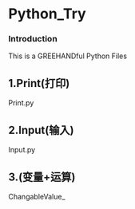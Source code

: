 # Python_Try
### Introduction
This is a GREEHANDful Python Files

## 1.Print(打印)
Print.py

## 2.Input(输入)
Input.py

## 3.(变量+运算)
ChangableValue_
